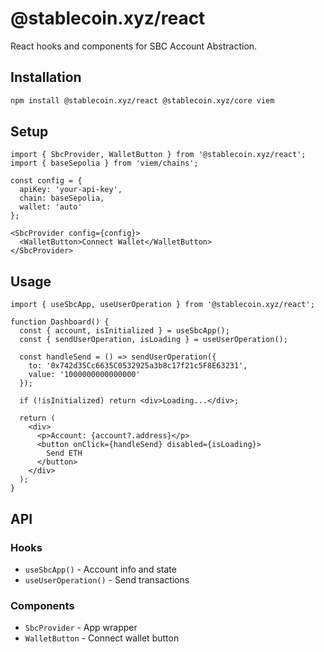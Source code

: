 # @stablecoin.xyz/react

React hooks and components for SBC Account Abstraction.

## Installation

```bash
npm install @stablecoin.xyz/react @stablecoin.xyz/core viem
```

## Setup

```tsx
import { SbcProvider, WalletButton } from '@stablecoin.xyz/react';
import { baseSepolia } from 'viem/chains';

const config = {
  apiKey: 'your-api-key',
  chain: baseSepolia,
  wallet: 'auto'
};

<SbcProvider config={config}>
  <WalletButton>Connect Wallet</WalletButton>
</SbcProvider>
```

## Usage

```tsx
import { useSbcApp, useUserOperation } from '@stablecoin.xyz/react';

function Dashboard() {
  const { account, isInitialized } = useSbcApp();
  const { sendUserOperation, isLoading } = useUserOperation();

  const handleSend = () => sendUserOperation({
    to: '0x742d35Cc6635C0532925a3b8c17f21c5F8E63231',
    value: '1000000000000000'
  });

  if (!isInitialized) return <div>Loading...</div>;

  return (
    <div>
      <p>Account: {account?.address}</p>
      <button onClick={handleSend} disabled={isLoading}>
        Send ETH
      </button>
    </div>
  );
}
```

## API

### Hooks

- `useSbcApp()` - Account info and state
- `useUserOperation()` - Send transactions

### Components

- `SbcProvider` - App wrapper
- `WalletButton` - Connect wallet button
